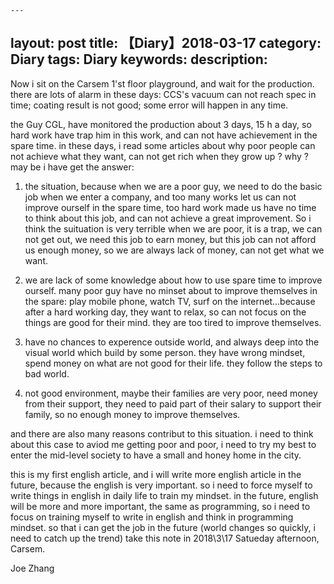 	---
layout: post
title:  【Diary】2018-03-17
category: Diary
tags: Diary
keywords:
description:
---

Now i sit on the Carsem 1'st floor playground, and wait for the production.
there are lots of alarm in these days: CCS's vacuum can not reach spec in time; coating result is not good; some error will happen in any time.

the Guy CGL, have monitored the production about 3 days, 15 h a day, so hard work have trap him in this work, and can not have achievement in the spare time. 
in these days, i read some articles about why poor people can not achieve what they want, can not get rich when they grow up ? why ?
may be i have get the answer:

  1) the situation, because when we are a poor guy, we need to do the basic job when we enter a company, and too many works let us can not improve ourself in the spare time, too hard work made us have no time to think about this job, and can not achieve a great improvement. So i think the suituation is very terrible when we are poor, it is a trap, we can not get out, we need this job to earn money, but this job can not afford us enough money, so we are always lack of money, can not get what we want.

  2) we are lack of some knowledge about how to use spare time to improve ourself. many poor guy have no minset about to improve themselves in the spare: play mobile phone, watch TV, surf on the internet...because after a hard working day, they want to relax, so can not focus on the things are good for their mind. they are too tired to improve themselves.

  3) have no chances to experence outside world, and always deep into the visual world which build by some person. they have wrong mindset, spend money on what are not good for their life. they follow the steps to bad world.

  34) not good environment, maybe their families are very poor, need money from their support, they need to paid part of their salary to support their family, so no enough money to improve themselves.

and there are also many reasons contribut to this situation.
i need to think about this case to aviod me getting poor and poor, i need to try my best to enter the mid-level society to have a small and honey home in the city.

this is my first english article, and i will write more english article in the future, because the english is very important. so i need to force myself to write things in english in daily life to train my mindset.
in the future, english will be more and more important, the same as programming, so i need to focus on training myself to write in english and think in programming mindset. so that i can get the job in the future (world changes so quickly, i need to catch up the trend)
take this note in 2018\3\17 Satueday afternoon, Carsem.

Joe Zhang
